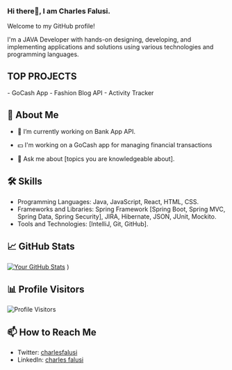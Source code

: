 ### Hi there👋, I am Charles Falusi.

Welcome to my GitHub profile!

I'm a JAVA Developer with hands-on designing, developing, and implementing  applications 
and solutions using various technologies and programming languages.

<h2> TOP PROJECTS </h2>
- GoCash App
- Fashion Blog API
- Activity Tracker

## 🚀 About Me

- 🔭 I’m currently working on Bank App API.
- 💵 I'm working on a GoCash app for managing financial transactions
  
- 💬 Ask me about [topics you are knowledgeable about].

## 🛠️ Skills

- Programming Languages: Java, JavaScript, React, HTML, CSS.
- Frameworks and Libraries: Spring Framework [Spring Boot, Spring MVC, Spring Data, Spring Security], JIRA, Hibernate,  JSON, JUnit, Mockito.
- Tools and Technologies: [IntelliJ, Git, GitHub].
## 📈 GitHub Stats

[![Your GitHub Stats](https://github-readme-stats.vercel.app/api?username=csignit&show_icons=true&hide=issues&hide_title=true)](https://github.com/csignit)
)

## 📊 Profile Visitors

![Profile Visitors](https://profile-counter.glitch.me/csignit/count.svg)

## 📫 How to Reach Me

<!-- - Website: [yourportfolio.com](https://yourportfolio.com/) -->
- Twitter: [charlesfalusi](https://twitter.com/charlesfalusi)
- LinkedIn: [charles falusi](https://www.linkedin.com/in/charlesfalusi/)
